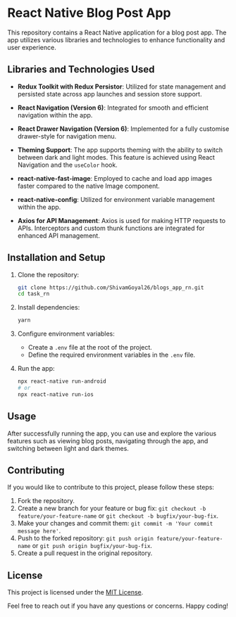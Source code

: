 # React Native Blog Post App

This repository contains a React Native application for a blog post app. The app utilizes various libraries and technologies to enhance functionality and user experience.

## Libraries and Technologies Used

- **Redux Toolkit with Redux Persistor**: Utilized for state management and persisted state across app launches and session store support.

- **React Navigation (Version 6)**: Integrated for smooth and efficient navigation within the app.

- **React Drawer Navigation (Version 6)**: Implemented for a fully customise drawer-style for navigation menu.

- **Theming Support**: The app supports theming with the ability to switch between dark and light modes. This feature is achieved using React Navigation and the `useColor` hook.

- **react-native-fast-image**: Employed to cache and load app images faster compared to the native Image component.

- **react-native-config**: Utilized for environment variable management within the app.

- **Axios for API Management**: Axios is used for making HTTP requests to APIs. Interceptors and custom thunk functions are integrated for enhanced API management.

## Installation and Setup

1. Clone the repository:

   ```bash
   git clone https://github.com/ShivamGoyal26/blogs_app_rn.git
   cd task_rn
   ```

2. Install dependencies:

   ```bash
   yarn
   ```

3. Configure environment variables:

   - Create a `.env` file at the root of the project.
   - Define the required environment variables in the `.env` file.

4. Run the app:
   ```bash
   npx react-native run-android
   # or
   npx react-native run-ios
   ```

## Usage

After successfully running the app, you can use and explore the various features such as viewing blog posts, navigating through the app, and switching between light and dark themes.

## Contributing

If you would like to contribute to this project, please follow these steps:

1. Fork the repository.
2. Create a new branch for your feature or bug fix: `git checkout -b feature/your-feature-name` or `git checkout -b bugfix/your-bug-fix`.
3. Make your changes and commit them: `git commit -m 'Your commit message here'`.
4. Push to the forked repository: `git push origin feature/your-feature-name` or `git push origin bugfix/your-bug-fix`.
5. Create a pull request in the original repository.

## License

This project is licensed under the [MIT License](LICENSE).

Feel free to reach out if you have any questions or concerns. Happy coding!
